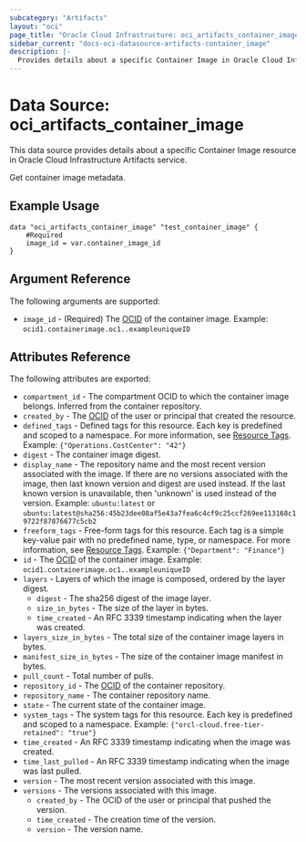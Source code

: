 ```yaml
---
subcategory: "Artifacts"
layout: "oci"
page_title: "Oracle Cloud Infrastructure: oci_artifacts_container_image"
sidebar_current: "docs-oci-datasource-artifacts-container_image"
description: |-
  Provides details about a specific Container Image in Oracle Cloud Infrastructure Artifacts service
---
```


# Data Source: oci_artifacts_container_image
This data source provides details about a specific Container Image resource in Oracle Cloud Infrastructure Artifacts service.

Get container image metadata.

## Example Usage

```hcl
data "oci_artifacts_container_image" "test_container_image" {
	#Required
	image_id = var.container_image_id
}
```

## Argument Reference

The following arguments are supported:

* `image_id` - (Required) The [OCID](https://docs.cloud.oracle.com/iaas/Content/General/Concepts/identifiers.htm) of the container image.  Example: `ocid1.containerimage.oc1..exampleuniqueID` 


## Attributes Reference

The following attributes are exported:

* `compartment_id` - The compartment OCID to which the container image belongs. Inferred from the container repository.
* `created_by` - The [OCID](https://docs.cloud.oracle.com/iaas/Content/General/Concepts/identifiers.htm) of the user or principal that created the resource.
* `defined_tags` - Defined tags for this resource. Each key is predefined and scoped to a namespace. For more information, see [Resource Tags](https://docs.cloud.oracle.com/iaas/Content/General/Concepts/resourcetags.htm).  Example: `{"Operations.CostCenter": "42"}` 
* `digest` - The container image digest.
* `display_name` - The repository name and the most recent version associated with the image. If there are no versions associated with the image, then last known version and digest are used instead. If the last known version is unavailable, then 'unknown' is used instead of the version.  Example: `ubuntu:latest` or `ubuntu:latest@sha256:45b23dee08af5e43a7fea6c4cf9c25ccf269ee113168c19722f87876677c5cb2` 
* `freeform_tags` - Free-form tags for this resource. Each tag is a simple key-value pair with no predefined name, type, or namespace. For more information, see [Resource Tags](https://docs.cloud.oracle.com/iaas/Content/General/Concepts/resourcetags.htm).  Example: `{"Department": "Finance"}` 
* `id` - The [OCID](https://docs.cloud.oracle.com/iaas/Content/General/Concepts/identifiers.htm) of the container image.  Example: `ocid1.containerimage.oc1..exampleuniqueID` 
* `layers` - Layers of which the image is composed, ordered by the layer digest.
	* `digest` - The sha256 digest of the image layer.
	* `size_in_bytes` - The size of the layer in bytes.
	* `time_created` - An RFC 3339 timestamp indicating when the layer was created.
* `layers_size_in_bytes` - The total size of the container image layers in bytes.
* `manifest_size_in_bytes` - The size of the container image manifest in bytes.
* `pull_count` - Total number of pulls.
* `repository_id` - The [OCID](https://docs.cloud.oracle.com/iaas/Content/General/Concepts/identifiers.htm) of the container repository.
* `repository_name` - The container repository name.
* `state` - The current state of the container image.
* `system_tags` - The system tags for this resource. Each key is predefined and scoped to a namespace. Example: `{"orcl-cloud.free-tier-retained": "true"}` 
* `time_created` - An RFC 3339 timestamp indicating when the image was created.
* `time_last_pulled` - An RFC 3339 timestamp indicating when the image was last pulled.
* `version` - The most recent version associated with this image.
* `versions` - The versions associated with this image.
	* `created_by` - The OCID of the user or principal that pushed the version.
	* `time_created` - The creation time of the version.
	* `version` - The version name.

